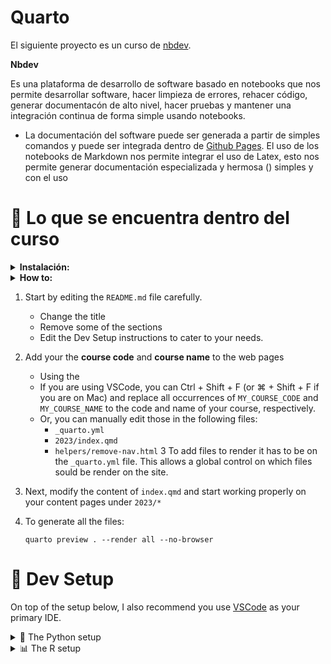 # Quarto 

El siguiente proyecto es un curso de [nbdev](https://nbdev.fast.ai/). 

**Nbdev**

Es una plataforma de desarrollo de software basado en notebooks que nos permite desarrollar software, hacer limpieza de errores, rehacer código,  generar documentacón de alto nivel, hacer pruebas y mantener una integración continua de forma simple usando notebooks. 


* La documentación del software puede ser generada a partir de simples comandos y puede ser integrada dentro de [Github Pages](https://pages.github.com/). El uso de los notebooks de Markdown nos permite integrar el uso de Latex, esto nos permite generar documentación especializada y hermosa () simples y con el uso 

# 🔦 Lo que se encuentra dentro del curso  


<details><summary><strong>Instalación:</strong></summary>

1. Instalación anaconda 

2. Instalación JupyterLab

3. Instalación nbdev

4. Instalación Quarto

5. Instalación JupyterLab extension

</details>

<details><summary><strong> How to:</strong></summary>

6. Crear un repositorio.

7. Construir una biblioteca.

8. Crear la documentación.  

9. Instalación de la biblioteca.
</details>


1. Start by editing the `README.md` file carefully. 
    - Change the title
    - Remove some of the sections
    - Edit the Dev Setup instructions to cater to your needs.

2. Add your the **course code** and **course name** to the web pages
    - Using the 
    - If you are using VSCode, you can Ctrl + Shift + F (or ⌘ + Shift + F if you are on Mac) and replace all occurrences of `MY_COURSE_CODE` and `MY_COURSE_NAME` to the code and name of your course, respectively.
    - Or, you can manually edit those in the following files:
        - `_quarto.yml`
        - `2023/index.qmd`
        - `helpers/remove-nav.html`
3 To add files to render it has to be on the `_quarto.yml` file. This allows a global control on which files sould be render on the site.

4. Next, modify the content of `index.qmd` and start working properly on your content pages under `2023/*`

5. To generate all the files:

    ```
    quarto preview . --render all --no-browser
    ```
</details>

# 🧰 Dev Setup

On top of the setup below, I also recommend you use [VSCode](https://code.visualstudio.com/Download) as your primary IDE.

<details><summary>🐍 The Python setup</summary>

## 🐍 The Python setup

1. Install [Python 3.8](python.org) or higher on your computer.
2. Install [anaconda](https://www.anaconda.com/products/individual) or [miniconda](https://docs.conda.io/en/latest/miniconda.html) on your computer.
3. Create a new `conda` environment:

    ```bash
    conda create -y -n=venv-my-course python=3.10.8
    ```

    Never worked with conda environments before? Take some time to read [their documentation](https://docs.conda.io/projects/conda/en/latest/user-guide/tasks/manage-environments.html). 

    💡 **Pro-tip**: replace `my-course` with your course code. Say, for example, `venv-ds105`.

4. Activate the environment and make sure you have `pip` installed inside that environment:

    ```bash
    # the exact `activate` command will vary depending on your OS
    conda activate venv-my-course 
    ```

💡 Remember to activate this particular `conda` environment whenever you reopen VSCode/the terminal.

10. Install required libraries

  ```bash
  pip install -r requirements.txt
  ```

Now, whenever you open a Jupyter Notebook, you should see the `venv-my-course` kernel available.
</details>

<details><summary>📊 The R setup</summary>

<details><summary><img src="https://quarto.org/favicon.png" style="object-fit: cover;width:1em;height:1em;" /> The Quarto setup</summary>

## <img src="https://quarto.org/favicon.png" style="object-fit: cover;width:1em;height:1em;" /> The Quarto setup

1. Install [Quarto](https://quarto.org/docs/getting-started/installation.html) on your computer.
2. Run the following command to start the website locally:

    ```bash
    quarto preview . --render all --no-browser
    ```
    This will read the instructions from `_quarto.yml` and render the website locally.
5. Open your browser and navigate to `http://localhost:<port>/`. That's it!

</details>

<details><summary>🕸️ Publishing the website</summary>

## 🕸️ Publishing the website

I recommend you set up a **GitHub Action** for this. Just follow the instructions in the official [Quarto instructions](https://quarto.org/docs/publishing/github-pages.html#publish-action).

💡 This template already comes with a GitHub workflow setup. You can find it in the [.github/workflows/publish.yml_](.github/workflows/publish.yml_) file. You just need to rename it to `.github/workflows/publish.yml` (remove the underscore at the end)

</details>

# 📟 Contact

**✋ Questions? Suggestions?** If you are not sure how to do something with the template or have a suggestion for a new feature, start a [discussion](https://github.com/jonjoncardoso/quarto-template-for-university-courses/discussions).

**🐞 Spotted any bugs?** Create a new [Issue](https://github.com/jonjoncardoso/quarto-template-for-university-courses/issues).

**🖼️ Want to show us your courses?** Share a link to your public page on the [discussions page](https://github.com/jonjoncardoso/quarto-template-for-university-courses/discussions) or write me an e-mail.